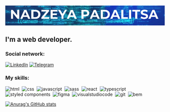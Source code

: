 ![Header](https://github.com/NadzeyaPadalitsa/NadzeyaPadalitsa/blob/main/assets/nadzeya-padalitsa.png)

## I'm a web developer.


### Social network:

[![LinkedIn](https://img.shields.io/badge/-LinkedIn-000010?style=for-the-badge&logo=linkedin&logoColor=1E90FF)](https://www.linkedin.com/in/Nadzeya-Padalitsa/)
[![Telegram](https://img.shields.io/badge/-Telegram-000010?style=for-the-badge&logo=telegram&logoColor=1E90FF)](https://t.me/NadzeyaPadalitsa)

### My skills:
<div>
  <img src="https://img.shields.io/badge/HTML-000010?style=for-the-badge&logo=html5&logoColor=E34F26" alt="html"/>&nbsp
  <img src="https://img.shields.io/badge/CSS-000010?style=for-the-badge&logo=css3&logoColor=1572B6" alt="css"/>&nbsp
  <img src="https://img.shields.io/badge/JavaScript-000010?style=for-the-badge&logo=javascript&logoColor=F7DF1E" alt="javascript"/>&nbsp
  <img src="https://img.shields.io/badge/Sass-000010?style=for-the-badge&logo=sass&logoColor=CC6699" alt="sass"/>&nbsp
  <img src="https://img.shields.io/badge/React-000010?style=for-the-badge&logo=react&logoColor=61DAFB" alt="react"/>&nbsp
  <img src="https://img.shields.io/badge/TypeScript-000010?style=for-the-badge&logo=typescript&logoColor=3178C6" alt="typescript"/>&nbsp
  <img src="https://img.shields.io/badge/Styled components-000010?style=for-the-badge&logo=styledcomponents&logoColor=DB7093" alt="styled components"/>&nbsp
  <img src="https://img.shields.io/badge/Figma-000010?style=for-the-badge&logo=figma&logoColor=F24E1E" alt="figma"/>&nbsp
  <img src="https://img.shields.io/badge/vscode-000010?style=for-the-badge&logo=visualstudiocode&logoColor=007ACC" alt="visualstudiocode"/>&nbsp
  <img src="https://img.shields.io/badge/git-000010?style=for-the-badge&logo=git&logoColor=F05032" alt="git"/>&nbsp
  <img src="https://img.shields.io/badge/bem-000010?style=for-the-badge&logo=bem&logoColor=ffffff" alt="bem"/>&nbsp
</div>

 [![Anurag's GitHub stats](https://github-readme-stats.vercel.app/api?username=NadzeyaPadalitsa&theme=transparent&show_icons=true)](https://github.com/anuraghazra/github-readme-stats)



